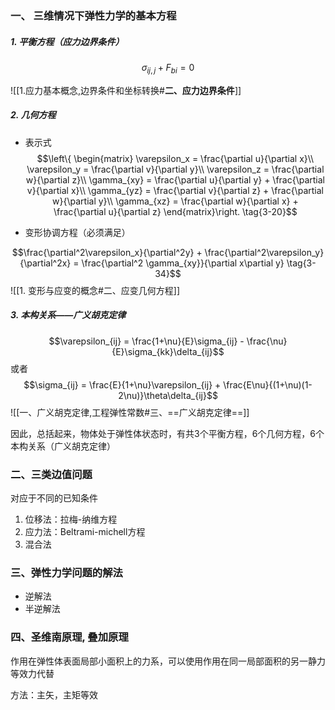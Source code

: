 ### 一、 三维情况下弹性力学的基本方程

##### 1. 平衡方程（应力边界条件）

$$\sigma_{ij,j} + F_{bi} = 0$$


![[1.应力基本概念,边界条件和坐标转换#**二、应力边界条件**]]

##### 2. 几何方程
- 表示式
$$\left\{ \begin{matrix} 
\varepsilon_x = \frac{\partial u}{\partial x}\\
\varepsilon_y = \frac{\partial v}{\partial y}\\
\varepsilon_z = \frac{\partial w}{\partial z}\\
\gamma_{xy} = \frac{\partial u}{\partial y} + \frac{\partial v}{\partial x}\\
\gamma_{yz} = \frac{\partial v}{\partial z} + \frac{\partial w}{\partial y}\\
\gamma_{xz} = \frac{\partial w}{\partial x} + \frac{\partial u}{\partial z}
\end{matrix}\right. \tag{3-20}$$

- 变形协调方程（必须满足）

$$\frac{\partial^2\varepsilon_x}{\partial^2y} + \frac{\partial^2\varepsilon_y}{\partial^2x} = \frac{\partial^2 \gamma_{xy}}{\partial x\partial y}  \tag{3-34}$$
![[1. 变形与应变的概念#二、应变几何方程]]
##### 3. 本构关系——广义胡克定律
$$\varepsilon_{ij} = \frac{1+\nu}{E}\sigma_{ij} - \frac{\nu}{E}\sigma_{kk}\delta_{ij}$$
或者
$$\sigma_{ij} = \frac{E}{1+\nu}\varepsilon_{ij} + \frac{E\nu}{(1+\nu)(1-2\nu)}\theta\delta_{ij}$$
![[一、广义胡克定律,工程弹性常数#三、==广义胡克定律==]]

因此，总括起来，物体处于弹性体状态时，有共3个平衡方程，6个几何方程，6个本构关系（广义胡克定律）


### 二、三类边值问题

对应于不同的已知条件

1. 位移法：拉梅-纳维方程
2. 应力法：Beltrami-michell方程
3. 混合法

### 三、弹性力学问题的解法

- 逆解法
- 半逆解法

### 四、圣维南原理, 叠加原理

作用在弹性体表面局部小面积上的力系，可以使用作用在同一局部面积的另一静力等效力代替

方法：主矢，主矩等效

